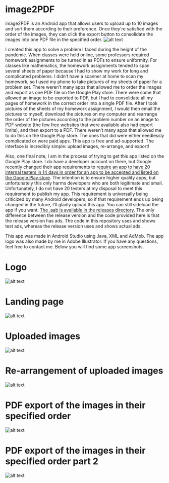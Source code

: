 # image2PDF
image2PDF is an Android app that allows users to upload up to 10 images and sort them according to their preference. Once they're satisfied with the order of the images, they can click the export button to consolidate the images into one PDF file in the specified order.
![alt text](https://github.com/gcmaidana/image2PDF/blob/master/screenshots/vector.png)

I created this app to solve a problem I faced during the height of the pandemic. When classes were held online, some professors required homework assignments to be turned in as PDFs to ensure uniformity. For classes like mathematics, the homework assignments tended to span several sheets of paper because I had to show my work for long and complicated problems. 
I didn’t have a scanner at home to scan my homework, so I used my phone to take pictures of my sheets of paper for a problem set. There weren’t many apps that allowed me to order the images and export as one PDF file on the Google Play store. There were some that allowed an image to be exported to PDF, but I had to consolidate all my pages of homework in the correct order into a single PDF file.
After I took pictures of the sheets of my homework assignment, I would then email the pictures to myself, download the pictures on my computer and rearrange the order of the pictures according to the problem number on an image to PDF website (the few free websites that were available also had export limits), and then export to a PDF. 
There weren’t many apps that allowed me to do this on the Google Play store. The ones that did were either needlessly complicated or were paid apps. This app is free and ad-supported. The interface is incredibly simple: upload images, re-arrange, and export! 

Also, one final note, I am in the process of trying to get this app listed on the Google Play store. I do have a developer account on there, but Google recently changed their app requirements to [require an app to have 20 internal testers in 14 days in order for an app to be accepted and listed on the Google Play store](https://support.google.com/googleplay/android-developer/answer/14151465?hl=en). 
The intention is to ensure higher quality apps, but unfortunately this only harms developers who are both legitimate and small. Unfortunately, I do not have 20 testers at my disposal to meet this requirement to publish my app. This requirement is universally being criticized by many Android developers, so if that requirement ends up being changed in the future, I'll gladly upload this app.  You can still sideload the app if you want. [The .aab is available in the releases directory](https://github.com/gcmaidana/image2PDF/blob/master/release/app-release.aab).
The only difference between the release version and the code provided here is that the release version has ads. The code in this repository uses and shows test ads, whereas the release version uses and shows actual ads.



This app was made in Android Studio using Java, XML and AdMob. The app logo was also made by me in Adobe Illustrator. If you have any questions, feel free to contact me. Below you will find some app screenshots.

# Logo
![alt text](https://github.com/gcmaidana/image2PDF/blob/master/screenshots/pdf%20logo.png)

# Landing page
![alt text](https://github.com/gcmaidana/image2PDF/blob/master/screenshots/landingpage.jpg)

# Uploaded images
![alt text](https://github.com/gcmaidana/image2PDF/blob/master/screenshots/uploadedimages1.jpg)

# Re-arrangement of uploaded images
![alt text](https://github.com/gcmaidana/image2PDF/blob/master/screenshots/rearrangedimages.jpg)

# PDF export of the images in their specified order
![alt text](https://github.com/gcmaidana/image2PDF/blob/master/screenshots/pdfexport1.jpg)

# PDF export of the images in their specified order part 2
![alt text](https://github.com/gcmaidana/image2PDF/blob/master/screenshots/pdfexport2.jpg)



 
